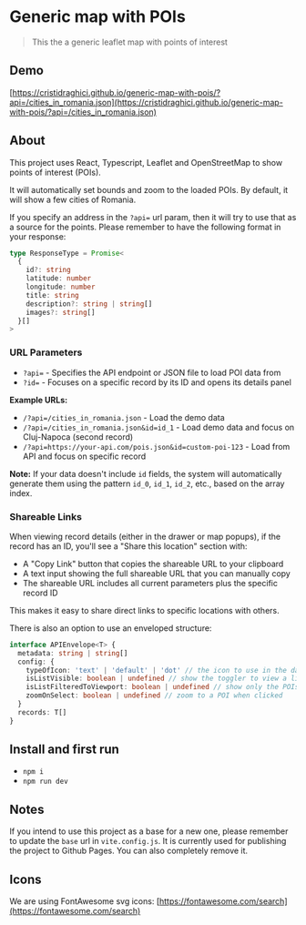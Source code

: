 # Generic map with POIs

> This the a generic leaflet map with points of interest

## Demo

[https://cristidraghici.github.io/generic-map-with-pois/?api=/cities_in_romania.json](https://cristidraghici.github.io/generic-map-with-pois/?api=/cities_in_romania.json)

## About

This project uses React, Typescript, Leaflet and OpenStreetMap to show points of interest (POIs).

It will automatically set bounds and zoom to the loaded POIs. By default, it will show a few cities of Romania.

If you specify an address in the `?api=` url param, then it will try to use that as a source for the points. Please remember to have the following format in your response:

```typescript
type ResponseType = Promise<
  {
    id?: string
    latitude: number
    longitude: number
    title: string
    description?: string | string[]
    images?: string[]
  }[]
>
```

### URL Parameters

- `?api=` - Specifies the API endpoint or JSON file to load POI data from
- `?id=` - Focuses on a specific record by its ID and opens its details panel

**Example URLs:**
- `/?api=/cities_in_romania.json` - Load the demo data
- `/?api=/cities_in_romania.json&id=id_1` - Load demo data and focus on Cluj-Napoca (second record)
- `/?api=https://your-api.com/pois.json&id=custom-poi-123` - Load from API and focus on specific record

**Note:** If your data doesn't include `id` fields, the system will automatically generate them using the pattern `id_0`, `id_1`, `id_2`, etc., based on the array index.

### Shareable Links

When viewing record details (either in the drawer or map popups), if the record has an ID, you'll see a "Share this location" section with:
- A "Copy Link" button that copies the shareable URL to your clipboard
- A text input showing the full shareable URL that you can manually copy
- The shareable URL includes all current parameters plus the specific record ID

This makes it easy to share direct links to specific locations with others.

There is also an option to use an enveloped structure:

```typescript
interface APIEnvelope<T> {
  metadata: string | string[]
  config: {
    typeOfIcon: 'text' | 'default' | 'dot' // the icon to use in the data
    isListVisible: boolean | undefined // show the toggler to view a list
    isListFilteredToViewport: boolean | undefined // show only the POIs in the viewport
    zoomOnSelect: boolean | undefined // zoom to a POI when clicked
  }
  records: T[]
}
```

## Install and first run

- `npm i`
- `npm run dev`

## Notes

If you intend to use this project as a base for a new one, please remember to update the `base` url in `vite.config.js`. It is currently used for publishing the project to Github Pages. You can also completely remove it.

## Icons

We are using FontAwesome svg icons: [https://fontawesome.com/search](https://fontawesome.com/search)
